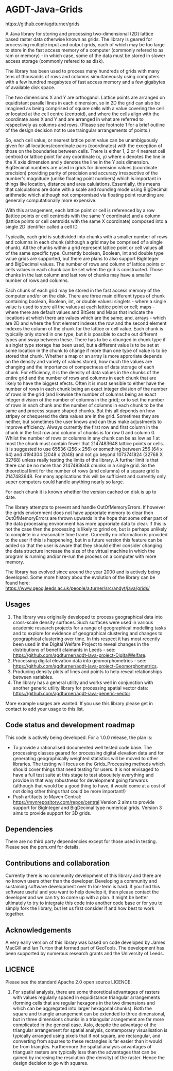 # AGDT-Java-Grids

https://github.com/agdturner/grids

A Java library for storing and processing two-dimensional (2D) lattice based raster data otherwise known as grids. The library is geared for processing multiple input and output grids, each of which may be too large to store in the fast access memory of a computer (commonly refered to as ram or memory) - in which case, some of the data must be stored in slower access storage (commonly refered to as disk).

The library has been used to process many hundreds of grids with many tens of thousands of rows and columns simultaneously using computers with a few hundred megabytes of fast access memory and a few gigabytes of available disk space.

The two dimensions X and Y are orthoganol. Lattice points are arranged on equidistant parallel lines in each dimension, so in 2D the grid can also be imagined as being comprised of square cells with a value covering the cell or located at the cell centre (centroid), and where the cells align with the coordinate axes X and Y and are arranged in what are referred to respectively as columns and rows. (Please see footnote 1 for a brief outline of the design decision not to use traingular arrangements of points.)

So, each cell value, or nearest lattice point value can be unambiguously given for all locations/coordinate pairs (coordinates) with the exception of those on the boundaries between cells. There is either 1, 2 or 4 nearest cell centroid or lattice point for any coordinate (x, y) where x denotes the line in the X axis dimension and y denotes the line in the Y axis dimension. BigDecimal numbers are used in grids for dimension values (coordinate precision) providing parity of precision and accuracy irrespective of the number's magnitude (unlike floating point numbers) which is important in things like location, distance and area calulations. Essentially, this means that calculations are done with a scale and rounding mode using BigDecimal arithmetic which although not compromised via floating point rounding are generally computationally more expensive. 

With this arrangement, each lattice point or cell is referenced by a row (lattice points or cell centroids with the same Y coordinate) and a column (lattice points or cell centroids with the same X coordinate) composed into a single 2D identifier called a cell ID. 

Typically, each grid is subdivided into chunks with a smaller number of rows and columns in each chunk (although a grid may be comprised of a single chunk). All the chunks within a grid represent lattice point or cell values all of the same specific type. Currently boolean, Boolean, int and double type value grids are supported, but there are plans to also support BigInteger and BigDecimal values. The number of rows and column of lattice points or cells values in each chunk can be set when the grid is constructed. Those chunks in the last column and last row of chunks may have a smaller number of rows and columns.

Each chunk of each grid may be stored in the fast access memory of the computer and/or on the disk. There are three main different types of chunk containing boolean, Boolean, int, or double values: singlets - where a single value is used to store all the values at each lattice point or cell; maps - where there are default values and BitSets and Maps that indicate the locations at which there are values which are the same; and, arrays - which are 2D and where the first element indexes the row and the second element indexes the column of the chunk for the lattice or cell value. Each chunk is typically only stored in one type, but it is possible to cache out different types and swap between these. There has to be a chunged in chunk type if a singlet type storage has been used, but a different value is to be set at some location in the chunk to change if more than one type of value is to be stored that chunk. Whether a map or an array is more approriate depends on the density and variety of values stored, how much the values are changing and the importance of compactness of data storage of each chunk. For efficiency, it is the density of data values in the chunks of the entire grid and the number of rows and columns in each chunk that are likely to have the biggest efects. Often it is most sensible to either have the number of rows in each chunk being an exact integer division of the number of rows in the grid (and likewise the number of columns being an exact integer division of the number of columns in the grid); or to set the number of rows in each chunk and the number of columns in each chunk to be the same and process square shaped chunks. But this all depends on how stripey or chequered the data values are in the grid. Sometimes they are neither, but sometimes the user knows and can thus make adjustments to improve efficiency. Always currently the first row and first column in the chunk in the first row and column of chunks is for row 0 and column 0. Whilst the number of rows or columns in any chunk can be as low as 1 at most the chunk must contain fewer that 2147483648 lattice points or cells. It is suggested to use 65536 (256 x 256) or something between 256 (64 x 64) and 4194304 (2048 x 2048) and not go beyond 1073741824 (32768 X 32768) unless really testing the limits of the library. A further limit is that there can be no more than 2147483648 chunks in a single grid. So the theoretical limit for the number of rows (and columns) of a square grid is 2147483648. For many applications this will be sufficient and 
currently only super computers could handle anything nearly so large.

For each chunk it is known whether the version cached on disk is up to date.

The library attempts to prevent and handle OutOfMemoryErrors. If however the grids enviornment does not have approriate memory to clear then OutOfMemoryErrors are thrown upwards in the hope that some other part of the data processing environment has more approriate data to clear. If this is not the case then the processing is likely to grind on, but is perhaps unlikely to complete in a reasonable time frame. Currently no information is provided to the user if this is happeneing, but in a future version this feature can be added so that the user is aware that they should either consider changing the data structure increase the size of the virtual machine in which the program is running and/or re-run the process on a computer with more memory.

The library has evolved since around the year 2000 and is actively being developed. Some more history abou the evolution of the library can be found here: https://www.geog.leeds.ac.uk/people/a.turner/src/andyt/java/grids/ 

## Usages
1. The library was originally developed to process geographical data into cross-scale density surfaces. Such surfaces were used in various academic research projects for a range of geographical modelling tasks and to explore for evidence of geographical clustering and changes to geographical clustering over time. In this respect it has most recently been used in the Digital Welfare Project to reveal changes in the distributions of benefit claimants in Leeds - see: https://github.com/agdturner/agdt-java-project-DigitalWelfare.
2. Processing digital elevation data into geomorphometrics - see: https://github.com/agdturner/agdt-java-project-Geomorphometrics.
3. Producing density plots of lines and points to help reveal relationships between variables.
4. The library has a general utility and works well in conjunction with another generic utility library for processing spatial vector data: https://github.com/agdturner/agdt-java-generic-vector

More example usages are wanted. If you use this library please get in contact to add your usage to this list.

## Code status and development roadmap
This code is actively being developed.
For a 1.0.0 release, the plan is:
* To provide a rationalised documented well tested code base. The processing classes geared for processing digital elevation data and for generating geographically weighted statistics will be moved to other libraries. The testing will focus on the Grids_Processing methods which should cover things that need testing for users. It is not envisaged to have a full test suite at this stage to test absoultely everything and provide in that way robustness for development going forwards (although that would be a good thing to have, it would come at a cost of not doing other things that could be more important!)
* Push artifacts to Maven Central: https://mvnrepository.com/repos/central
Version 2 aims to provide support for BigInteger and BigDecimal type numerical grids.
Version 3 aims to provide support for 3D grids.

## Dependencies
There are no third party dependencies except for those used in testing.
Please see the pom.xml for details.

## Contributions and collaboration
Currently there is no community development of this library and there are no known users other than the developer. Developing a community and sustaining software development over th lon-term is hard. If you find this software useful and you want to help develop it, then please contact the developer and we can try to come up with a plan. It might be better ultimately to try to integrate this code into another code base or for you to simply fork the library, but let us first consider if and how best to work together.

## Acknowledgements
A very early version of this library was based on code developed by James MacGill and Ian Turton that formed part of GeoTools. The development has been supported by numerous research grants and the University of Leeds. 

## LICENCE
Please see the standard Apache 2.0 open source LICENCE.

1. For spatial analysis, there are some theoretical advantages of rasters with values regularly spaced in equidistance triangular arrangements (forming cells that are regular hexagons in the two dimensions and which can be aggregated into larger hexagonal chunks). Both the square and triangle arrangement can be extended to three dimensional, but in three dimensions chunks in a triangular arangement are far more complicated in the general case. Aslo, despite the advantage of the triangular arrangement for spatial analysis, contemporary visualisation is typically arranged using pixels that if not square, are rectangular, and converting from squares to these rectangles is far easier than it would be from triangles. Furthermore the spatial analysis advantages of triangualr rasters are typically less than the advantages that can be gained by incresing the resolution (the density) of the raster. Hence the design decision to go with squares.

